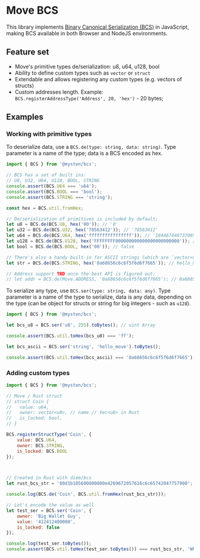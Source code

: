 # Move BCS

This library implements [Binary Canonical Serialization (BCS)](https://github.com/diem/bcs) in JavaScript, making BCS available in both Browser and NodeJS environments.

## Feature set

- Move's primitive types de/serialization: u8, u64, u128, bool
- Ability to define custom types such as `vector` or `struct`
- Extendable and allows registering any custom types (e.g. vectors of structs)
- Custom addresses length. Example: `BCS.registerAddressType('Address', 20, 'hex')` - 20 bytes;

## Examples

### Working with primitive types

To deserialize data, use a `BCS.de(type: string, data: string)`. Type parameter is a name of the type; data is a BCS encoded as hex.

```js
import { BCS } from '@mysten/bcs';

// BCS has a set of built ins:
// U8, U32, U64, U128, BOOL, STRING
console.assert(BCS.U64 === 'u64');
console.assert(BCS.BOOL === 'bool');
console.assert(BCS.STRING === 'string');

const hex = BCS.util.fromHex;

// De/serialization of primitives is included by default;
let u8 = BCS.de(BCS.U8, hex('00')); // '0'
let u32 = BCS.de(BCS.U32, hex('78563412')); // '78563412'
let u64 = BCS.de(BCS.U64, hex('ffffffffffffffff')); // '18446744073709551615'
let u128 = BCS.de(BCS.U128, hex('FFFFFFFF000000000000000000000000')); // '4294967295'
let bool = BCS.de(BCS.BOOL, hex('00')); // false

// There's also a handy built-in for ASCII strings (which are `vector<u8>` under the hood)
let str = BCS.de(BCS.STRING, hex('0a68656c6c6f5f6d6f7665')); // hello_move

// Address support TBD once the best API is figured out;
// let addr = BCS.de(Move.ADDRESS, '0a68656c6c6f5f6d6f7665'); // 0a68656c6c6f5f6d6f7665
```

To serialize any type, use `BCS.ser(type: string, data: any)`. Type parameter is a name of the type to serialize, data is any data, depending on the type (can be object for structs or string for big integers - such as `u128`).

```js
import { BCS } from '@mysten/bcs';

let bcs_u8 = BCS.ser('u8', 255).toBytes(); // uint Array

console.assert(BCS.util.toHex(bcs_u8) === 'ff');

let bcs_ascii = BCS.ser('string', 'hello_move').toBytes();

console.assert(BCS.util.toHex(bcs_ascii) === '0a68656c6c6f5f6d6f7665');
```

### Adding custom types

```js
import { BCS } from '@mysten/bcs';

// Move / Rust struct
// struct Coin {
//   value: u64,
//   owner: vector<u8>, // name // Vec<u8> in Rust
//   is_locked: bool,
// }

BCS.registerStructType('Coin', {
    value: BCS.U64,
    owner: BCS.STRING,
    is_locked: BCS.BOOL
});



// Created in Rust with diem/bcs
let rust_bcs_str = '80d1b105600000000e4269672057616c6c65742047757900';

console.log(BCS.de('Coin', BCS.util.fromHex(rust_bcs_str)));

// Let's encode the value as well
let test_ser = BCS.ser('Coin', {
    owner: 'Big Wallet Guy',
    value: '412412400000',
    is_locked: false
});

console.log(test_ser.toBytes());
console.assert(BCS.util.toHex(test_ser.toBytes()) === rust_bcs_str, 'Whoopsie, result mismatch');
```
